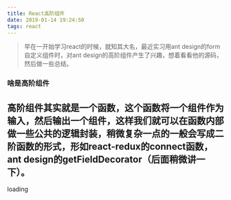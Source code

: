 ```yaml
---
title: React高阶组件
date: 2019-01-14 19:24:50
tags: react
---
```


> 早在一开始学习react的时候，就知其大名，最近实习用ant design的form自定义组件时，对ant design的高阶组件产生了兴趣，想着看看他的源码，然后做一些总结。

### 啥是高阶组件

高阶组件其实就是一个函数，这个函数将一个组件作为输入，然后输出一个组件，这样我们就可以在函数内部做一些公共的逻辑封装，稍微复杂一点的一般会写成二阶函数的形式，形如react-redux的connect函数，ant design的getFieldDecorator（后面稍微讲一下）。
----
loading